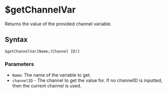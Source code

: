 # $getChannelVar
Returns the value of the provided channel variable.

## Syntax
```
$getChannelVar[Name;(Channel ID)]
```

### Parameters
- `Name`: The name of the variable to get.
- `channelID` - The channel to get the value for. If no channelID is inputted, then the current channel is used.
